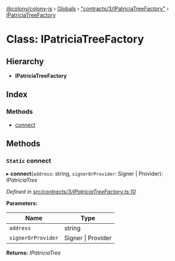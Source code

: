[@colony/colony-js](../README.md) › [Globals](../globals.md) › ["contracts/3/IPatriciaTreeFactory"](../modules/_contracts_3_ipatriciatreefactory_.md) › [IPatriciaTreeFactory](_contracts_3_ipatriciatreefactory_.ipatriciatreefactory.md)

# Class: IPatriciaTreeFactory

## Hierarchy

* **IPatriciaTreeFactory**

## Index

### Methods

* [connect](_contracts_3_ipatriciatreefactory_.ipatriciatreefactory.md#static-connect)

## Methods

### `Static` connect

▸ **connect**(`address`: string, `signerOrProvider`: Signer | Provider): *IPatriciaTree*

*Defined in [src/contracts/3/IPatriciaTreeFactory.ts:10](https://github.com/JoinColony/colonyJS/blob/60b53ae/src/contracts/3/IPatriciaTreeFactory.ts#L10)*

**Parameters:**

Name | Type |
------ | ------ |
`address` | string |
`signerOrProvider` | Signer &#124; Provider |

**Returns:** *IPatriciaTree*
